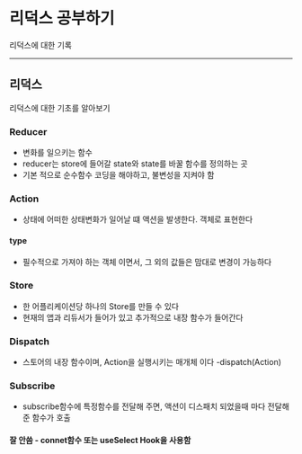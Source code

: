 # 리덕스 공부하기
리덕스에 대한 기록

---
## 리덕스
리덕스에 대한 기초를 알아보기

### Reducer
* 변화를 일으키는 함수
* reducer는 store에 들어갈 state와 state를 바꿀 함수를 정의하는 곳
* 기본 적으로 순수함수 코딩을 해야하고, 불변성을 지켜야 함

### Action
* 상태에 어떠한 상태변화가 일어날 떄 액션을 발생한다. 객체로 표현한다
#### type
* 필수적으로 가져야 하는 객체 이면서, 그 외의 값들은 맘대로 변경이 가능하다

### Store
* 한 어플리케이션당 하나의 Store를 만들 수 있다
* 현재의 앱과 리듀서가 들어가 있고 추가적으로 내장 함수가 들어간다

### Dispatch
* 스토어의 내장 함수이며, Action을 실행시키는 매개체 이다
   -dispatch(Action)

### Subscribe
* subscribe함수에 특정함수를 전달해 주면, 액션이 디스패치 되었을때 마다 전달해준 함수가 호출
#### 잘 안씀 - connet함수 또는 useSelect Hook을 사용함





